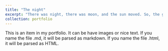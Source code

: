 ```yaml
---
title: "The night"
excerpt: "There was night, there was moon, and the sun moved. So, the galaxies winked. Would you hold the light this time a bit longer? till I close my eyes.. <br/><img src='thenight.jpg'>"
collection: portfolio
---
```


This is an item in my portfolio. It can be have images or nice text. If you name the file .md, it will be parsed as markdown. If you name the file .html, it will be parsed as HTML. 
